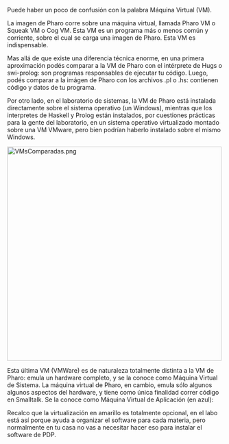 Puede haber un poco de confusión con la palabra Máquina Virtual (VM).

La imagen de Pharo corre sobre una máquina virtual, llamada Pharo VM o Squeak VM o Cog VM. Esta VM es un programa más o menos común y corriente, sobre el cual se carga una imagen de Pharo. Esta VM es indispensable.

Mas allá de que existe una diferencia técnica enorme, en una primera aproximación podés comparar a la VM de Pharo con el intérprete de Hugs o swi-prolog: son programas responsables de ejecutar tu código. Luego, podés comparar a la imágen de Pharo con los archivos .pl o .hs: contienen código y datos de tu programa.

Por otro lado, en el laboratorio de sistemas, la VM de Pharo está instalada directamente sobre el sistema operativo (un Windows), mientras que los interpretes de Haskell y Prolog están instalados, por cuestiones prácticas para la gente del laboratorio, en un sistema operativo virtualizado montado sobre una VM VMware, pero bien podrían haberlo instalado sobre el mismo Windows.

<img src="VMsComparadas.png" title="VMsComparadas.png" alt="VMsComparadas.png" width="500" />

Esta última VM (VMWare) es de naturaleza totalmente distinta a la VM de Pharo: emula un hardware completo, y se la conoce como Máquina Virtual de Sistema. La máquina virtual de Pharo, en cambio, emula sólo algunos algunos aspectos del hardware, y tiene como única finalidad correr código en Smalltalk. Se la conoce como Máquina Virtual de Aplicación (en azul):

Recalco que la virtualización en amarillo es totalmente opcional, en el labo está así porque ayuda a organizar el software para cada materia, pero normalmente en tu casa no vas a necesitar hacer eso para instalar el software de PDP.
